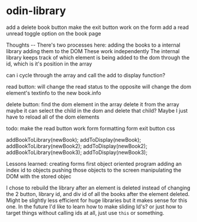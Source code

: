 # odin-library
add a delete book button
make the exit button work on the form
add a read unread toggle option on the book page



Thoughts --
There's two processes here:
adding the books to a internal library
adding them to the DOM
These work independently 
The internal library keeps track of which element is being added to the dom through the id, which is it's position in the array

can i cycle through the array and call the add to display function?


read button:
will change the read status to the opposite
will change the dom element's textinfo to the new book.info

delete button:
find the dom element in the array
delete it from the array
maybe it can select the child in the dom and delete that child? 
Maybe I just have to reload all of the dom elements 

todo:
make the read button work
form formatting
form exit button 
css


addBookToLibrary(newBook);
addToDisplay(newBook);
addBookToLibrary(newBook2);
addToDisplay(newBook2);
addBookToLibrary(newBook3);
addToDisplay(newBook3);

Lessons learned:
    creating forms 
    first object oriented program
    adding an index id to objects
    pushing those objects to the screen
        manipulating the DOM with the stored objec
    
I chose to rebuild the library after an element is deleted instead of changing the 2 button, library id, and div id of all the books after the element deleted. Might be slightly less efficient for huge libraries but it makes sense for this one. In the future I'd like to learn how to make sliding Id's? or just how to target things without calling ids at all, just use `this` or something. 
